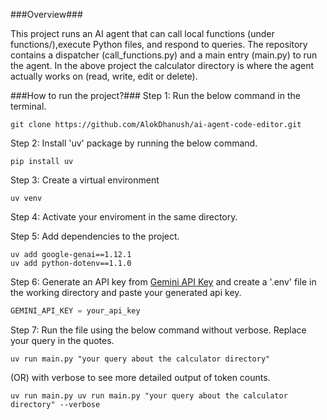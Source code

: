 ###Overview###

This project runs an AI agent that can call local functions (under functions/),execute Python files, and respond to queries. The repository contains a dispatcher (call_functions.py) and a main entry (main.py) to run the agent. In the above project the calculator directory is where the agent actually works on (read, write, edit or delete). 
<br>

###How to run the project?###
Step 1: Run the below command in the terminal.<br>
```
git clone https://github.com/AlokDhanush/ai-agent-code-editor.git
```

Step 2: Install 'uv' package by running the below command.<br>
```
pip install uv
```

Step 3: Create a virtual environment <br>
```
uv venv
```

Step 4: Activate your enviroment in the same directory.<br> 

Step 5: Add dependencies to the project. <br>
```
uv add google-genai==1.12.1
uv add python-dotenv==1.1.0
```

Step 6: Generate an API key from [Gemini API Key](https://aistudio.google.com/apikey) and create a '.env' file in the working directory and paste your generated api key. <br>
```python
GEMINI_API_KEY = your_api_key
```

Step 7: Run the file using the below command without verbose. Replace your query in the quotes. <br>
``` 
uv run main.py "your query about the calculator directory"  
```

(OR) with verbose to see more detailed output of token counts. <br>

```
uv run main.py uv run main.py "your query about the calculator directory" --verbose
```









